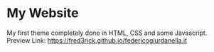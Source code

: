 # My Website
My first theme completely done in HTML, CSS and some Javascript.
Preview Link: https://fred3rick.github.io/federicogiurdanella.it
